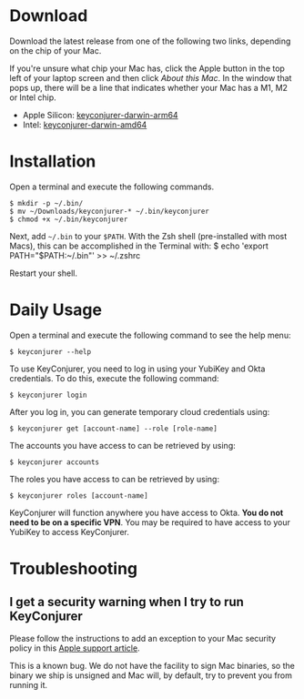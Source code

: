 # Download
Download the latest release from one of the following two links, depending on the chip of your Mac.


If you're unsure what chip your Mac has, click the Apple button in the top left of your laptop screen and then click <em>About this Mac</em>. In the window that pops up, there will be a line that indicates whether your Mac has a M1, M2 or Intel chip.

* Apple Silicon: [keyconjurer-darwin-arm64](./keyconjurer-darwin-arm64)
* Intel: [keyconjurer-darwin-amd64](./keyconjurer-darwin-amd64)

# Installation

Open a terminal and execute the following commands.

    $ mkdir -p ~/.bin/
    $ mv ~/Downloads/keyconjurer-* ~/.bin/keyconjurer
    $ chmod +x ~/.bin/keyconjurer

Next, add `~/.bin` to your `$PATH`. With the Zsh shell (pre-installed with most Macs), this can be accomplished in the Terminal with:
    $ echo 'export PATH="$PATH:~/.bin"' >> ~/.zshrc

Restart your shell.

# Daily Usage

Open a terminal and execute the following command to see the help menu:

    $ keyconjurer --help

To use KeyConjurer, you need to log in using your YubiKey and Okta credentials. To do this, execute the following command:

    $ keyconjurer login

After you log in, you can generate temporary cloud credentials using:

    $ keyconjurer get [account-name] --role [role-name]

The accounts you have access to can be retrieved by using:

    $ keyconjurer accounts

The roles you have access to can be retrieved by using:

    $ keyconjurer roles [account-name]

KeyConjurer will function anywhere you have access to Okta. **You do not need to be on a specific VPN**. You may be required to have access to your YubiKey to access KeyConjurer.

# Troubleshooting

## I get a security warning when I try to run KeyConjurer

Please follow the instructions to add an exception to your Mac security policy in this [Apple support article][apple-support-article].

This is a known bug. We do not have the facility to sign Mac binaries, so the binary we ship is unsigned and Mac will, by default, try to prevent you from running it.

[apple-support-article]: https://support.apple.com/guide/mac-help/open-a-mac-app-from-an-unidentified-developer-mh40616/mac
